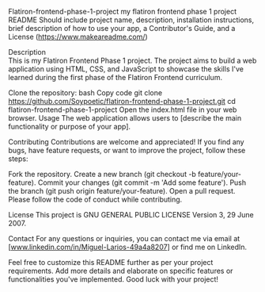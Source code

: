 Flatiron-frontend-phase-1-project
my flatiron frontend phase 1 project
README
Should include project name, description, installation instructions, brief description of how to use your app, a Contributor's Guide, and a License (<https://www.makeareadme.com/>)

  Description         
This is my Flatiron Frontend Phase 1 project. The project aims to build a web application using HTML, CSS, and JavaScript to showcase the skills I've learned during the first phase of the Flatiron Frontend curriculum.



Clone the repository:
bash
Copy code
git clone <https://github.com/Soypoetic/flatiron-frontend-phase-1-project.git>
cd flatiron-frontend-phase-1-project
Open the index.html file in your web browser.
Usage
The web application allows users to [describe the main functionality or purpose of your app].

Contributing
Contributions are welcome and appreciated! If you find any bugs, have feature requests, or want to improve the project, follow these steps:

Fork the repository.
Create a new branch (git checkout -b feature/your-feature).
Commit your changes (git commit -m 'Add some feature').
Push the branch (git push origin feature/your-feature).
Open a pull request.
Please follow the code of conduct while contributing.

License
This project is GNU GENERAL PUBLIC LICENSE
                 Version 3, 29 June 2007.

Contact
For any questions or inquiries, you can contact me via email at [www.linkedin.com/in/Miguel-Larios-49a4a8207] or find me on LinkedIn.

Feel free to customize this README further as per your project requirements. Add more details and elaborate on specific features or functionalities you've implemented. Good luck with your project!
